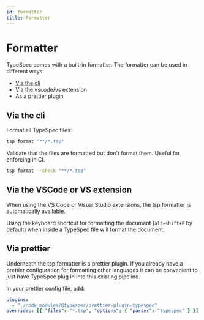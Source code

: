```yaml
---
id: formatter
title: Formatter
---
```


# Formatter

TypeSpec comes with a built-in formatter. The formatter can be used in different ways:

- [Via the cli](#via-the-cli)
- Via the vscode/vs extension
- As a prettier plugin

## Via the cli

Format all TypeSpec files:

```bash
tsp format "**/*.tsp"
```

Validate that the files are formatted but don't format them. Useful for enforcing in CI.

```bash
tsp format --check "**/*.tsp"
```

## Via the VSCode or VS extension

When using the VS Code or Visual Studio extensions, the tsp formatter is automatically available.

Using the keyboard shortcut for formatting the document (`alt+shift+F` by default) when inside a TypeSpec file will format the document.

## Via prettier

Underneath the tsp formatter is a prettier plugin. If you already have a prettier configuration for formatting other languages it can be convenient to just have TypeSpec plug in into this existing pipeline.

In your prettier config file, add:

```yaml
plugins:
  - "./node_modules/@typespec/prettier-plugin-typespec"
overrides: [{ "files": "*.tsp", "options": { "parser": "typespec" } }]
```
